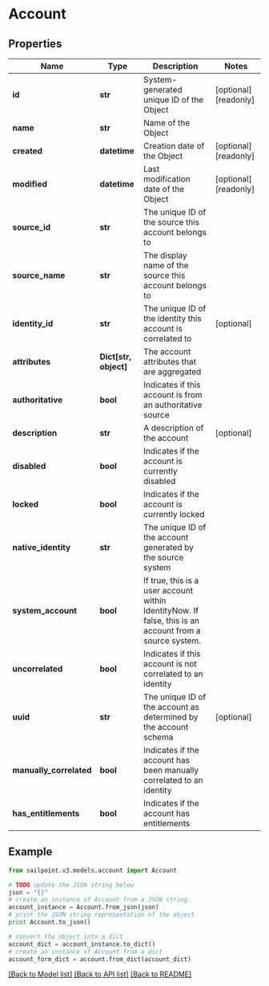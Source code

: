 # Account


## Properties
Name | Type | Description | Notes
------------ | ------------- | ------------- | -------------
**id** | **str** | System-generated unique ID of the Object | [optional] [readonly] 
**name** | **str** | Name of the Object | 
**created** | **datetime** | Creation date of the Object | [optional] [readonly] 
**modified** | **datetime** | Last modification date of the Object | [optional] [readonly] 
**source_id** | **str** | The unique ID of the source this account belongs to | 
**source_name** | **str** | The display name of the source this account belongs to | 
**identity_id** | **str** | The unique ID of the identity this account is correlated to | [optional] 
**attributes** | **Dict[str, object]** | The account attributes that are aggregated | 
**authoritative** | **bool** | Indicates if this account is from an authoritative source | 
**description** | **str** | A description of the account | [optional] 
**disabled** | **bool** | Indicates if the account is currently disabled | 
**locked** | **bool** | Indicates if the account is currently locked | 
**native_identity** | **str** | The unique ID of the account generated by the source system | 
**system_account** | **bool** | If true, this is a user account within IdentityNow.  If false, this is an account from a source system. | 
**uncorrelated** | **bool** | Indicates if this account is not correlated to an identity | 
**uuid** | **str** | The unique ID of the account as determined by the account schema | [optional] 
**manually_correlated** | **bool** | Indicates if the account has been manually correlated to an identity | 
**has_entitlements** | **bool** | Indicates if the account has entitlements | 

## Example

```python
from sailpoint.v3.models.account import Account

# TODO update the JSON string below
json = "{}"
# create an instance of Account from a JSON string
account_instance = Account.from_json(json)
# print the JSON string representation of the object
print Account.to_json()

# convert the object into a dict
account_dict = account_instance.to_dict()
# create an instance of Account from a dict
account_form_dict = account.from_dict(account_dict)
```
[[Back to Model list]](../README.md#documentation-for-models) [[Back to API list]](../README.md#documentation-for-api-endpoints) [[Back to README]](../README.md)


